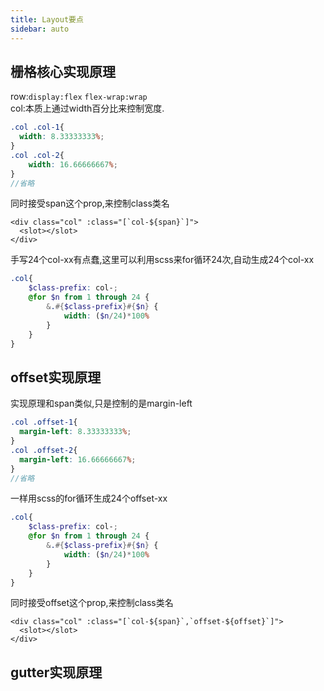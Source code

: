 ```yaml
---
title: Layout要点
sidebar: auto
---
```


## 栅格核心实现原理  

row:`display:flex` `flex-wrap:wrap`  
col:本质上通过width百分比来控制宽度.
```scss
.col .col-1{
  width: 8.33333333%;
}
.col .col-2{
    width: 16.66666667%;
}
//省略
```

同时接受span这个prop,来控制class类名
```vue
<div class="col" :class="[`col-${span}`]">
  <slot></slot>
</div>
```

手写24个col-xx有点蠢,这里可以利用scss来for循环24次,自动生成24个col-xx
```scss
.col{
    $class-prefix: col-;
    @for $n from 1 through 24 {
        &.#{$class-prefix}#{$n} {
            width: ($n/24)*100%
        }
    }
}
```


## offset实现原理

实现原理和span类似,只是控制的是margin-left

```scss
.col .offset-1{
  margin-left: 8.33333333%;
}
.col .offset-2{
  margin-left: 16.66666667%;
}
//省略
```

一样用scss的for循环生成24个offset-xx

```scss
.col{
    $class-prefix: col-;
    @for $n from 1 through 24 {
        &.#{$class-prefix}#{$n} {
            width: ($n/24)*100%
        }
    }
}
```

同时接受offset这个prop,来控制class类名
```vue
<div class="col" :class="[`col-${span}`,`offset-${offset}`]">
  <slot></slot>
</div>
```

## gutter实现原理



